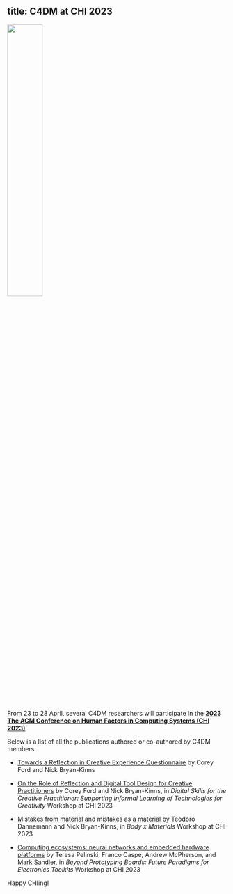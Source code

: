 title: C4DM at CHI 2023
------------------

<p><img src="https://sigchi.org/wp-content/uploads/2017/01/cropped-sigchi-logo-3.png" width="40%" /></p>

From 23 to 28 April, several C4DM researchers will participate in the <b>[2023 The ACM Conference on Human Factors in Computing Systems (CHI 2023)](https://chi2023.acm.org/)</b>.

Below is a list of all the publications authored or co-authored by C4DM members:

* [Towards a Reflection in Creative Experience Questionnaire](https://doi.org/10.1145/3544548.3581077) by Corey Ford and Nick Bryan-Kinns

* [On the Role of Reflection and Digital Tool Design for Creative Practitioners](https://chi2023digitalskillsforthecreativepractitioner.files.wordpress.com/2023/04/corey_chi_2023_workshop____digital_skills_for_the_creative_practitioner_workshop-6.pdf) by Corey Ford and Nick Bryan-Kinns, in _Digital Skills for the Creative Practitioner: Supporting Informal Learning of Technologies for Creativity_ Workshop at CHI 2023

* [Mistakes from material and mistakes as a material]() by Teodoro Dannemann and Nick Bryan-Kinns, in _Body x Materials_ Workshop at CHI 2023

* [Computing ecosystems: neural networks and embedded hardware platforms](https://electrofab.prototyping.id/assets/papers/electrofab23-final82.pdf) by Teresa Pelinski, Franco Caspe, Andrew McPherson, and Mark Sandler, in _Beyond Prototyping Boards: Future Paradigms for Electronics Toolkits_ Workshop at CHI 2023

Happy CHIing!
